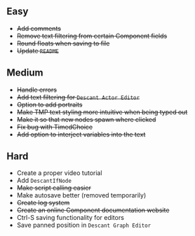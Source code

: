 ## Easy

- ~~Add comments~~
- ~~Remove text filtering from certain Component fields~~
- ~~Round floats when saving to file~~
- ~~Update `README`~~



## Medium

- ~~Handle errors~~
- ~~Add text filtering for `Descant Actor Editor`~~
- ~~Option to add portraits~~
- ~~Make TMP text styling more intuitive when being typed out~~
- ~~Make it so that new nodes spawn where clicked~~
- ~~Fix bug with TimedChoice~~
- ~~Add option to interject variables into the text~~



## Hard

- Create a proper video tutorial
- Add `DescantIfNode`
- ~~Make script calling easier~~
- Make autosave better (removed temporarily)
- ~~Create log system~~
- ~~Create an online Component documentation website~~
- Ctrl-S saving functionality for editors
- Save panned position in `Descant Graph Editor`